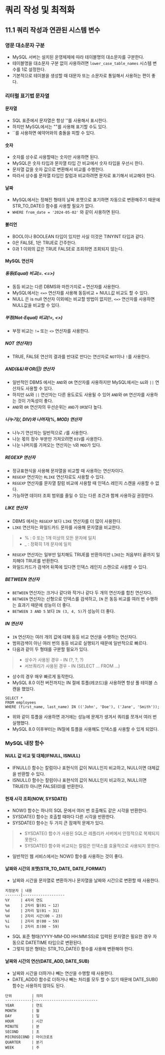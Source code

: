 # 쿼리 작성 및 최적화

## 11.1 쿼리 작성과 연관된 시스템 변수

### 영문 대소문자 구분
- MySQL 서버는 설치된 운영체제에 따라 테이블명의 대소문자를 구분한다.
- 테이블명을 대소문자 구분 없이 사용하려면 `lower_case_table_names` 시스템 변수를 1로 설정한다.
- 기본적으로 테이블을 생성할 때 대문자 또는 소문자로 통일해서 사용하는 편이 좋다.

### 리터럴 표기법 문자열

#### 문자열
- SQL 표준에서 문자열은 항상 ''를 사용해서 표시한다.
- 하지만 MySQL에서는 ""를 사용해 표기할 수도 있다.
- ``를 사용하면 예약어와의 충돌을 피할 수 있다.

#### 숫자
- 숫자를 상수로 사용할때는 숫자만 사용하면 된다.
- MySQL은 숫자 타입과 문자열 타입 간 비교에서 숫자 타입을 우선시 한다.
- 문자열 값을 숫자 값으로 변환해서 비교를 수행한다.
- 따라서 상수를 문자열 타입인 칼럼과 비교하려면 문자로 표기해서 비교해야 한다.

#### 날짜
- MySQL에서는 정해진 형태의 날짜 포맷으로 표기하면 자동으로 변환해주기 때문에 STR_TO_DATE() 함수를 사용할 필요가 없다.
- `WHERE from_date = '2024-05-02'` 와 같이 사용하면 된다.

#### 불리언
- BOOL이나 BOOLEAN 타입이 있지만 사실 이것은 TINYINT 타입과 같다.
- 0은 FALSE, 1은 TRUE로 간주한다.
- 0과 1 이외의 값은 TRUE FALSE로 조회하면 조회되지 않는다.

#### MySQL 연산자

##### 동등(Equal) 비교(=. <=>)
- 동등 비교는 다른 DBMS와 마찬가지로 `=` 연산자를 사용한다.
- MySQL에서는 `<=>` 연산자를 사용해 동등비교 + NULL값 비교도 할 수 있다.
- NULL 은 is null 연산자 이외에는 비교할 방법이 없지만, `<=>` 연산자를 사용하면 NULL값을 비교할 수 있다.

##### 부정(Not-Equal) 비교(!=, <>)
- 부정 비교는 `!=` 또는 `<>` 연산자를 사용한다.

##### NOT 연산자(!)
- TRUE, FALSE 연산의 결과를 반대로 만다는 연산자로 `NOT`이나 `!`를 사용한다.

##### AND(&&)와 OR(||) 연산자
- 일반적인 DBMS 에서는 `AND`와 `OR` 연산자를 사용하지만 MySQL에서는 `&&`와 `||` 연산자도 사용할 수 있다.
- 하지만 `&&`와 `||` 연산자는 다른 용도로도 사용될 수 있어 `AND`와 `OR` 연산자를 사용하는 것이 가독성이 좋다.
- `AND`와 `OR` 연산자의 우선순위는 `AND`가 `OR`보다 높다.

##### 나누기(/, DIV)와 나머지(%, MOD) 연산자
- 나누기 연산자는 일반적으로 `/`를 사용한다.
- 나눈 몫의 정수 부분만 가져오려면 `DIV`를 사용한다.
- 나눈 나머지를 가져오는 연산자는 `%`와 `MOD`가 있다.

##### REGEXP 연산자
- 정규표현식을 사용해 문자열을 비교할 때 사용하는 연산자이다.
- `REGEXP` 연산자는 `RLIKE` 연산자로도 사용할 수 있다.
- `REGEXP` 연산자를 문자열 칼럼 비교에 사용할 때 인덱스 레인지 스캔을 사용할 수 없다.
- 가능하면 데이터 조회 범위를 줄일 수 있는 다른 조건과 함께 사용하길 권장한다.

##### LIKE 연산자
- DBMS 에서는 `REGEXP` 보다 `LIKE` 연산자를 더 많이 사용한다.
- `LIKE` 연산자는 와일드카드 문자를 사용해 문자열을 비교한다.

> - % : 0 또는 1개 이상의 모든 문자에 일치
> - _ : 정확히 1개 문자에 일치

- `REGEXP` 연산자는 일부만 일치해도 TRUE를 반환하지만 `LIKE`는 처음부터 끝까지 일치해야 TRUE를 반환한다.
- 와일드카드가 검색어 뒤쪽에 있다면 인덱스 레인지 스캔으로 사용할 수 있다.

##### BETWEEN 연산자
- `BETWEEN` 연산자는 크거나 같다와 작거나 같다 두 개의 연산자를 합친 연산자다.
- `BETWEEN` 연산자는 선형으로 인덱스를 검색하고, `IN` 은 동등 비교를 여러 번 수행하는 효과기 때문에 성능이 더 좋다.
- `BETWEEN 3 AND 5` 보다 `IN (3, 4, 5)`가 성능이 더 좋다.

##### IN 연산자
- `IN` 연산자는 여러 개의 값에 대해 동등 비교 연산을 수행하는 연산자다.
- 범위검색이 아닌 여러 번의 동등 비교로 실행되기 때문에 일반적으로 빠르다.
- 다음과 같이 두 형태를 구분할 필요가 있다.
> - 상수가 사용된 경우 - IN (?, ?, ?)
> - 서브쿼리가 사용된 경우 - IN (SELECT ... FROM ...)

- 상수의 경우 매우 빠르게 동작한다.
- MySQL 8.0 이전 버전까지는 IN 절에 튜플(레코드)을 사용하면 항상 풀 테이블 스캔을 했었다.
```mysql
SELECT * 
FROM employees 
WHERE (first_name, last_name) IN (('John', 'Doe'), ('Jane', 'Smith'));
```
- 위와 같이 튜플을 사용하면 과거에는 성능에 문제가 생겨서 쿼리를 쪼개서 여러 번 실행했다.
- MySQL 8.0 이후부터는 IN절에 튜플을 사용해도 인덱스를 사용할 수 있게 되었다.

### MySQL 내장 함수

#### NULL 값 비교 및 대체(IFNULL, ISNULL)
- IFNULL() 함수는 칼럼이나 표현식의 값이 NULL인지 비교하고, NULL이면 대체값을 반환할 수 있다.
- ISNULL() 함수는 칼럼이나 표현식의 값이 NULL인지 비교하고, NULL이면 TRUE(1) 아니면 FALSE(0)를 반환한다.

#### 현재 시각 조회(NOW, SYSDATE)
- NOW() 함수는 하나의 SQL 문에서 여러 번 호출해도 같은 시각을 반환한다.
- SYSDATE() 함수는 호출할 때마다 다른 시각을 반환한다.
- SYSDATE() 함수는 두 가지 큰 잠재적 문제가 있다.
> - SYSDATE() 함수가 사용된 SQL은 레플리카 서버에서 안정적으로 복제되지 못한다.
> - SYSDATE() 함수와 비교되는 칼럼은 인덱스를 효율적으로 사용되지 못한다.

- 일반적인 웹 서비스에서는 NOW() 함수를 사용하는 것이 좋다.

#### 날짜와 시간의 포맷(STR_TO_DATE, DATE_FORMAT)
- 날짜와 시간을 문자열로 변환하거나 문자열을 날짜와 시간으로 변환할 때 사용한다.

```mysql
지정문자 | 내용
-------|-------------------
%Y     | 4자리 연도
%m     | 2자리 월(01 ~ 12)
%d     | 2자리 일(01 ~ 31)
%H     | 2자리 시간(00 ~ 23)
%i     | 2자리 분(00 ~ 59)
%s     | 2자리 초(00 ~ 59)
```

- SQL 표준 형태(YYYY-MM-DD HH:MM:SS)로 입력된 문자열은 필요한 경우 자동으로 DATETIME 타입으로 변환된다.
- 그렇지 않은 형태는 STR_TO_DATE() 함수를 사용해 변환해야 한다.

#### 날짜와 시간의 연산(DATE_ADD, DATE_SUB)
- 날짜와 시간을 더하거나 빼는 연산을 수행할 때 사용한다.
- DATE_ADD() 함수로 더하거나 빼는 처리를 모두 할 수 있기 때문에 DATE_SUB() 함수는 사용하지 않아도 된다.

```mysql
단위         | 의미
------------|-----------------------------
YEAR        | 연도
MONTH       | 월
DAY         | 일
HOUR        | 시간
MINUTE      | 분
SECOND      | 초
MICROSECOND | 마이크로초
QUARTER     | 분기
WEEK        | 주
```